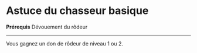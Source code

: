 # Astuce du chasseur basique

<p><strong>Prérequis</strong> Dévouement du rôdeur</p>
<hr>
<p>Vous gagnez un don de rôdeur de niveau 1 ou 2.</p>